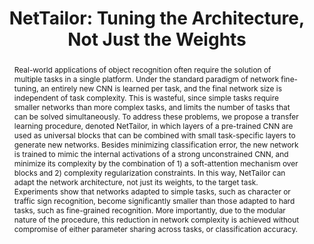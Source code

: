 ---
id:             2019-nettailor
title:          "NetTailor: Tuning the Architecture, Not Just the Weights"
authors:        [Me, Nuno]
venue:          IEEE/CVF Conf. on Computer Vision and Pattern Recognition (CVPR), Long Beach, 2019.
year:           "2019-07"
thumbnail:      assets/publications/2019-nettailor/thumbnail.png
bibtex:         "@inproceedings{morgado2019nettailor,<br>&emsp;title={NetTailor: Tuning the Architecture, Not Just the Weights},<br>&emsp;author={Morgado, Pedro and Vasconcelos, Nuno},<br>&emsp;booktitle={Computer Vision and Pattern Recognition (CVPR), IEEE/CVF Conf. on},<br>&emsp;pages={3044--3054},<br>&emsp;year={2019}<br>}"
links:
    pdf:        assets/publications/2019-nettailor/paper.pdf
    paper:      https://arxiv.org/abs/1907.00274
    code:       https://github.com/pedro-morgado/nettailor
    website:    https://pedro-morgado.github.io/nettailor/
    bibtex:     assets/publications/2019-nettailor/ref.txt
other_venues:
    - title:    "[Workshop] NetTailor: Tuning the Architecture, Not Just the Weights"
      venue:    Southern California Machine Learning Symposium (SCMLS), 2020.
      links:
        paper:    assets/publications/2019-nettailor/scmls20_paper.pdf
        bibtex:     assets/publications/2019-nettailor/scmls20_ref.txt
layout: project
short_title: NetTailor
abstract: "Real-world applications of object recognition often require the solution of multiple tasks in a single platform. Under the standard paradigm of network fine-tuning, an entirely new CNN is learned per task, and the final network size is independent of task complexity. This is wasteful, since simple tasks require smaller networks than more complex tasks, and limits the number of tasks that can be solved simultaneously. To address these problems, we propose a transfer learning procedure, denoted NetTailor, in which layers of a pre-trained CNN are used as universal blocks that can be combined with small task-specific layers to generate new networks. Besides minimizing classification error, the new network is trained to mimic the internal activations of a strong unconstrained CNN, and minimize its complexity by the combination of 1) a soft-attention mechanism over blocks and 2) complexity regularization constraints. In this way, NetTailor can adapt the network architecture, not just its weights, to the target task. Experiments show that networks adapted to simple tasks, such as character or traffic sign recognition, become significantly smaller than those adapted to hard tasks, such as fine-grained recognition. More importantly, due to the modular nature of the procedure, this reduction in network complexity is achieved without compromise of either parameter sharing across tasks, or classification accuracy."
---